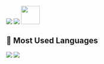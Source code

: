 ![](https://komarev.com/ghpvc/?username=abewartech)
![](https://bit.ly/3OxQEbF)
[<img src="https://raw.githubusercontent.com/abewartech/abewartech/main/profile-views.svg" height="50"/>](https://github.com/abewartech)

## 🤘 Most Used Languages
[<img src="https://github-readme-stats.vercel.app/api/top-langs/?username=abewartech&hide=html,blade&langs_count=8&layout=compact&title_color=00ff00&text_color=00ff00&icon_color=00ff00&border_color=00ff00&bg_color=000000">](https://github.com/abewartech) ![](https://bit.ly/3b1M9mh)

